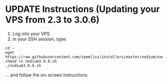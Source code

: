 # UPDATE Instructions (Updating your VPS from 2.3 to 3.0.6)

1. Log into your VPS
2. in your SSH session, type:

```
cd ~
wget https://raw.githubusercontent.com/zaemliss/installers/master/nodium/nodium3.0.6.sh
chmod +x nodium3.0.6.sh
./nodium3.0.6.sh
```

... and follow the on-screen instructions.
